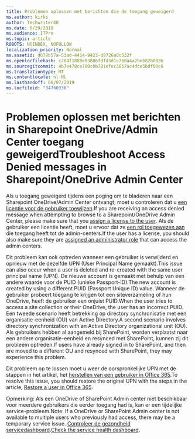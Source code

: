 ```yaml
---
title: Problemen oplossen met berichten die de toegang geweigerd
ms.author: kirks
author: Techwriter40
ms.date: 6/29/2018
ms.audience: ITPro
ms.topic: article
ROBOTS: NOINDEX, NOFOLLOW
localization_priority: Normal
ms.assetid: d678b57a-53ad-4414-9423-d8726a0c532f
ms.openlocfilehash: c204f1889e03886fdfd3d1c760a4a2beb82b0836
ms.sourcegitcommit: 4b7e478ce700c0b781efec3857ac4dce5bdf00c6
ms.translationtype: MT
ms.contentlocale: nl-NL
ms.lasthandoff: 06/07/2019
ms.locfileid: "34760336"
---
```

# <a name="troubleshoot-access-denied-messages-in-sharepointonedrive-admin-center"></a><span data-ttu-id="c7dc5-102">Problemen oplossen met berichten in Sharepoint OneDrive/Admin Center toegang geweigerd</span><span class="sxs-lookup"><span data-stu-id="c7dc5-102">Troubleshoot Access Denied messages in Sharepoint/OneDrive Admin Center</span></span>

<span data-ttu-id="c7dc5-103">Als u toegang geweigerd tijdens een poging om te bladeren naar een Sharepoint OneDrive/Admin Center ontvangt, moet u controleren dat u [een licentie voor de gebruiker toewijzen](https://docs.microsoft.com/office365/admin/subscriptions-and-billing/assign-licenses-to-users?view=o365-worldwide&amp;tabs=One).</span><span class="sxs-lookup"><span data-stu-id="c7dc5-103">If you are receiving an access denied message when attempting to browse to a Sharepoint/OneDrive Admin Center, please make sure that you [assign a license to the user](https://docs.microsoft.com/office365/admin/subscriptions-and-billing/assign-licenses-to-users?view=o365-worldwide&amp;tabs=One).</span></span> <span data-ttu-id="c7dc5-104">Als de gebruiker een licentie heeft, moet u ervoor dat ze [een rol toegewezen aan](https://docs.microsoft.com/office365/admin/add-users/about-admin-roles?view=o365-worldwide) die toegang heeft tot de admin-centers.</span><span class="sxs-lookup"><span data-stu-id="c7dc5-104">If the user has a license, you should also make sure they are [assigned an administrator role](https://docs.microsoft.com/office365/admin/add-users/about-admin-roles?view=o365-worldwide) that can access the admin centers.</span></span>

<span data-ttu-id="c7dc5-105">Dit probleem kan ook optreden wanneer een gebruiker is verwijderd en opnieuw met de dezelfde UPN (User Principal Name gemaakt).</span><span class="sxs-lookup"><span data-stu-id="c7dc5-105">This issue can also occur when a user is deleted and re-created with the same user principal name (UPN).</span></span> <span data-ttu-id="c7dc5-106">De nieuwe account is gemaakt met behulp van een andere waarde voor de PUID (unieke Passport-ID).</span><span class="sxs-lookup"><span data-stu-id="c7dc5-106">The new account is created by using a different PUID (Passport Unique ID) value.</span></span> <span data-ttu-id="c7dc5-107">Wanneer de gebruiker probeert toegang te krijgen tot een siteverzameling of hun OneDrive, heeft de gebruiker een onjuist PUID.</span><span class="sxs-lookup"><span data-stu-id="c7dc5-107">When the user tries to access a site collection or their OneDrive, the user has an incorrect PUID.</span></span> <span data-ttu-id="c7dc5-108">Een tweede scenario heeft betrekking op directory synchronisatie met een organisatie-eenheid (OU) van Active Directory.</span><span class="sxs-lookup"><span data-stu-id="c7dc5-108">A second scenario involves directory synchronization with an Active Directory organizational unit (OU).</span></span> <span data-ttu-id="c7dc5-109">Als gebruikers hebben al aangemeld bij SharePoint, worden verplaatst naar een andere organisatie-eenheid en resynced met SharePoint, kunnen zij dit probleem optreden.</span><span class="sxs-lookup"><span data-stu-id="c7dc5-109">If users have already signed in to SharePoint, and then are moved to a different OU and resynced with SharePoint, they may experience this problem.</span></span>

<span data-ttu-id="c7dc5-110">Dit probleem op te lossen moet u weer de oorspronkelijke UPN met de stappen in het artikel, het [herstellen van een gebruiker in Office 365](https://docs.microsoft.com/office365/admin/add-users/restore-user?view=o365-worldwide).</span><span class="sxs-lookup"><span data-stu-id="c7dc5-110">To resolve this issue, you should restore the original UPN with the steps in the article, [Restore a user in Office 365](https://docs.microsoft.com/office365/admin/add-users/restore-user?view=o365-worldwide).</span></span>

<span data-ttu-id="c7dc5-111">Opmerking: Als een OneDrive of SharePoint Admin center niet beschikbaar voor meerdere gebruikers die eerder toegang had is, kan er een tijdelijke service-probleem.</span><span class="sxs-lookup"><span data-stu-id="c7dc5-111">Note: If a OneDrive or SharePoint Admin center is not available to multiple users who previously had access, there may be a temporary service issue.</span></span>  <span data-ttu-id="c7dc5-112">[Controleer de gezondheid servicedashboard](https://portal.office.com/adminportal/home#/servicehealth).</span><span class="sxs-lookup"><span data-stu-id="c7dc5-112">[Check the service health dashboard](https://portal.office.com/adminportal/home#/servicehealth).</span></span>


